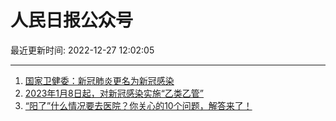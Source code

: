 # 人民日报公众号

最近更新时间: 2022-12-27 12:02:05

--- 
1. [国家卫健委：新冠肺炎更名为新冠感染](https://mp.weixin.qq.com/s/OOd7ndMkNr0V3hFGgLNG3Q) 
2. [2023年1月8日起，对新冠感染实施“乙类乙管”](https://mp.weixin.qq.com/s/eNLrNtFa78uubYDRcxGl5A) 
3. [“阳了”什么情况要去医院？你关心的10个问题，解答来了！](https://mp.weixin.qq.com/s/acFEbNqYa6a0YZwK9W6LOw) 
